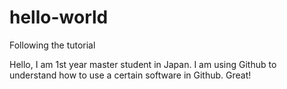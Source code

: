 # hello-world
Following the tutorial

Hello, I am 1st year master student in Japan. I am using Github to understand how to use a certain software in Github. Great!
